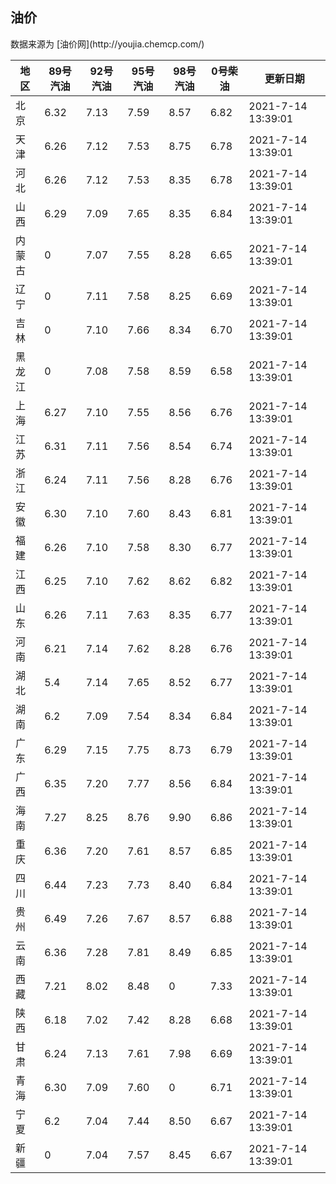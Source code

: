 
<!DOCTYPE html>
<html lang="zh-cn">
<head>
<link href="https://cdn.jsdelivr.net/gh/RookieFanzk/link/github.css" rel="stylesheet">
</head>

<body>
<h2>油价</h2>
<p>数据来源为 [油价网](http://youjia.chemcp.com/) </p>
<table>
<thead>
<tr>
<th>地区</th>
<th>89号汽油</th>
<th>92号汽油</th>
<th>95号汽油</th>
<th>98号汽油</th>
<th>0号柴油</th>
<th>更新日期</th>
</tr>
</thead>
<tbody>
<tr>
<td>北京</td>
<td>6.32</td>
<td>7.13</td>
<td>7.59</td>
<td>8.57</td>
<td>6.82</td>
<td>2021-7-14 13:39:01</td>
</tr>
<tr>
<td>天津</td>
<td>6.26</td>
<td>7.12</td>
<td>7.53</td>
<td>8.75</td>
<td>6.78</td>
<td>2021-7-14 13:39:01</td>
</tr>
<tr>
<td>河北</td>
<td>6.26</td>
<td>7.12</td>
<td>7.53</td>
<td>8.35</td>
<td>6.78</td>
<td>2021-7-14 13:39:01</td>
</tr>
<tr>
<td>山西</td>
<td>6.29</td>
<td>7.09</td>
<td>7.65</td>
<td>8.35</td>
<td>6.84</td>
<td>2021-7-14 13:39:01</td>
</tr>
<tr>
<td>内蒙古</td>
<td>0</td>
<td>7.07</td>
<td>7.55</td>
<td>8.28</td>
<td>6.65</td>
<td>2021-7-14 13:39:01</td>
</tr>
<tr>
<td>辽宁</td>
<td>0</td>
<td>7.11</td>
<td>7.58</td>
<td>8.25</td>
<td>6.69</td>
<td>2021-7-14 13:39:01</td>
</tr>
<tr>
<td>吉林</td>
<td>0</td>
<td>7.10</td>
<td>7.66</td>
<td>8.34</td>
<td>6.70</td>
<td>2021-7-14 13:39:01</td>
</tr>
<tr>
<td>黑龙江</td>
<td>0</td>
<td>7.08</td>
<td>7.58</td>
<td>8.59</td>
<td>6.58</td>
<td>2021-7-14 13:39:01</td>
</tr>
<tr>
<td>上海</td>
<td>6.27</td>
<td>7.10</td>
<td>7.55</td>
<td>8.56</td>
<td>6.76</td>
<td>2021-7-14 13:39:01</td>
</tr>
<tr>
<td>江苏</td>
<td>6.31</td>
<td>7.11</td>
<td>7.56</td>
<td>8.54</td>
<td>6.74</td>
<td>2021-7-14 13:39:01</td>
</tr>
<tr>
<td>浙江</td>
<td>6.24</td>
<td>7.11</td>
<td>7.56</td>
<td>8.28</td>
<td>6.76</td>
<td>2021-7-14 13:39:01</td>
</tr>
<tr>
<td>安徽</td>
<td>6.30</td>
<td>7.10</td>
<td>7.60</td>
<td>8.43</td>
<td>6.81</td>
<td>2021-7-14 13:39:01</td>
</tr>
<tr>
<td>福建</td>
<td>6.26</td>
<td>7.10</td>
<td>7.58</td>
<td>8.30</td>
<td>6.77</td>
<td>2021-7-14 13:39:01</td>
</tr>
<tr>
<td>江西</td>
<td>6.25</td>
<td>7.10</td>
<td>7.62</td>
<td>8.62</td>
<td>6.82</td>
<td>2021-7-14 13:39:01</td>
</tr>
<tr>
<td>山东</td>
<td>6.26</td>
<td>7.11</td>
<td>7.63</td>
<td>8.35</td>
<td>6.77</td>
<td>2021-7-14 13:39:01</td>
</tr>
<tr>
<td>河南</td>
<td>6.21</td>
<td>7.14</td>
<td>7.62</td>
<td>8.28</td>
<td>6.76</td>
<td>2021-7-14 13:39:01</td>
</tr>
<tr>
<td>湖北</td>
<td>5.4</td>
<td>7.14</td>
<td>7.65</td>
<td>8.52</td>
<td>6.77</td>
<td>2021-7-14 13:39:01</td>
</tr>
<tr>
<td>湖南</td>
<td>6.2</td>
<td>7.09</td>
<td>7.54</td>
<td>8.34</td>
<td>6.84</td>
<td>2021-7-14 13:39:01</td>
</tr>
<tr>
<td>广东</td>
<td>6.29</td>
<td>7.15</td>
<td>7.75</td>
<td>8.73</td>
<td>6.79</td>
<td>2021-7-14 13:39:01</td>
</tr>
<tr>
<td>广西</td>
<td>6.35</td>
<td>7.20</td>
<td>7.77</td>
<td>8.56</td>
<td>6.84</td>
<td>2021-7-14 13:39:01</td>
</tr>
<tr>
<td>海南</td>
<td>7.27</td>
<td>8.25</td>
<td>8.76</td>
<td>9.90</td>
<td>6.86</td>
<td>2021-7-14 13:39:01</td>
</tr>
<tr>
<td>重庆</td>
<td>6.36</td>
<td>7.20</td>
<td>7.61</td>
<td>8.57</td>
<td>6.85</td>
<td>2021-7-14 13:39:01</td>
</tr>
<tr>
<td>四川</td>
<td>6.44</td>
<td>7.23</td>
<td>7.73</td>
<td>8.40</td>
<td>6.84</td>
<td>2021-7-14 13:39:01</td>
</tr>
<tr>
<td>贵州</td>
<td>6.49</td>
<td>7.26</td>
<td>7.67</td>
<td>8.57</td>
<td>6.88</td>
<td>2021-7-14 13:39:01</td>
</tr>
<tr>
<td>云南</td>
<td>6.36</td>
<td>7.28</td>
<td>7.81</td>
<td>8.49</td>
<td>6.85</td>
<td>2021-7-14 13:39:01</td>
</tr>
<tr>
<td>西藏</td>
<td>7.21</td>
<td>8.02</td>
<td>8.48</td>
<td>0</td>
<td>7.33</td>
<td>2021-7-14 13:39:01</td>
</tr>
<tr>
<td>陕西</td>
<td>6.18</td>
<td>7.02</td>
<td>7.42</td>
<td>8.28</td>
<td>6.68</td>
<td>2021-7-14 13:39:01</td>
</tr>
<tr>
<td>甘肃</td>
<td>6.24</td>
<td>7.13</td>
<td>7.61</td>
<td>7.98</td>
<td>6.69</td>
<td>2021-7-14 13:39:01</td>
</tr>
<tr>
<td>青海</td>
<td>6.30</td>
<td>7.09</td>
<td>7.60</td>
<td>0</td>
<td>6.71</td>
<td>2021-7-14 13:39:01</td>
</tr>
<tr>
<td>宁夏</td>
<td>6.2</td>
<td>7.04</td>
<td>7.44</td>
<td>8.50</td>
<td>6.67</td>
<td>2021-7-14 13:39:01</td>
</tr>
<tr>
<td>新疆</td>
<td>0</td>
<td>7.04</td>
<td>7.57</td>
<td>8.45</td>
<td>6.67</td>
<td>2021-7-14 13:39:01</td>
</tr>
</tbody>
</table>
</body>
</html>
